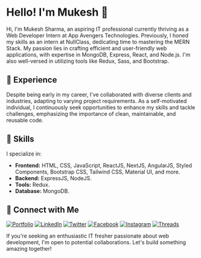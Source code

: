 # Hello! I'm Mukesh 👋

Hi, I'm Mukesh Sharma, an aspiring IT professional currently thriving as a Web Developer Intern at App Avengers Technologies. Previously, I honed my skills as an intern at NullClass, dedicating time to mastering the MERN Stack. My passion lies in crafting efficient and user-friendly web applications, with expertise in MongoDB, Express, React, and Node.js. I'm also well-versed in utilizing tools like Redux, Sass, and Bootstrap.

## 💼 Experience

Despite being early in my career, I've collaborated with diverse clients and industries, adapting to varying project requirements. As a self-motivated individual, I continuously seek opportunities to enhance my skills and tackle challenges, emphasizing the importance of clean, maintainable, and reusable code.

## 🚀 Skills

I specialize in:
- **Frontend:** HTML, CSS, JavaScript, ReactJS, NextJS, AngularJS, Styled Components, Bootstrap CSS, Tailwind CSS, Material UI, and more.
- **Backend:** ExpressJS, NodeJS.
- **Tools:** Redux.
- **Database:** MongoDB.

## 🔗 Connect with Me

[![Portfolio](https://img.shields.io/badge/my_portfolio-ffffff?style=for-the-badge&logo=ko-fi&logoColor=black)](https://mukesh-sharma.vercel.app)
[![LinkedIn](https://img.shields.io/badge/linkedin-0a66c2?style=for-the-badge&logo=linkedin&logoColor=white)](https://www.linkedin.com/in/mukesh-sharma-dev)
[![Twitter](https://img.shields.io/badge/twitter_/_x-000000?style=for-the-badge&logo=x&logoColor=white)](https://twitter.com/mukesh_sharma36)
[![Facebook](https://img.shields.io/badge/facebook-1877F2?style=for-the-badge&logo=facebook&logoColor=white)](https://www.facebook.com/MukeshSharma400)
[![Instagram](https://img.shields.io/badge/instagram-e95950?style=for-the-badge&logo=instagram&logoColor=white)](https://www.instagram.com/mukesh_sharma400)
[![Threads](https://img.shields.io/badge/threads-000000?style=for-the-badge&logo=threads&logoColor=white)](https://www.threads.net/@mukesh_sharma400)

If you're seeking an enthusiastic IT fresher passionate about web development, I'm open to potential collaborations. Let's build something amazing together!

